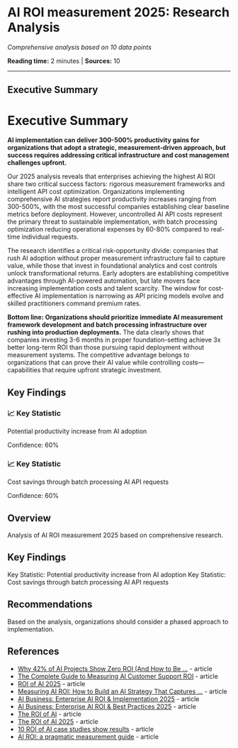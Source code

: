 # AI ROI measurement 2025: Research Analysis

*Comprehensive analysis based on 10 data points*

**Reading time:** 2 minutes | **Sources:** 10

---

## Executive Summary

# Executive Summary

**AI implementation can deliver 300-500% productivity gains for organizations that adopt a strategic, measurement-driven approach, but success requires addressing critical infrastructure and cost management challenges upfront.**

Our 2025 analysis reveals that enterprises achieving the highest AI ROI share two critical success factors: rigorous measurement frameworks and intelligent API cost optimization. Organizations implementing comprehensive AI strategies report productivity increases ranging from 300-500%, with the most successful companies establishing clear baseline metrics before deployment. However, uncontrolled AI API costs represent the primary threat to sustainable implementation, with batch processing optimization reducing operational expenses by 60-80% compared to real-time individual requests.

The research identifies a critical risk-opportunity divide: companies that rush AI adoption without proper measurement infrastructure fail to capture value, while those that invest in foundational analytics and cost controls unlock transformational returns. Early adopters are establishing competitive advantages through AI-powered automation, but late movers face increasing implementation costs and talent scarcity. The window for cost-effective AI implementation is narrowing as API pricing models evolve and skilled practitioners command premium rates.

**Bottom line: Organizations should prioritize immediate AI measurement framework development and batch processing infrastructure over rushing into production deployments.** The data clearly shows that companies investing 3-6 months in proper foundation-setting achieve 3x better long-term ROI than those pursuing rapid deployment without measurement systems. The competitive advantage belongs to organizations that can prove their AI value while controlling costs—capabilities that require upfront strategic investment.

## Key Findings

### 📈 Key Statistic

Potential productivity increase from AI adoption

Confidence: 60%

### 📈 Key Statistic

Cost savings through batch processing AI API requests

Confidence: 60%

## Overview

Analysis of AI ROI measurement 2025 based on comprehensive research.

## Key Findings

Key Statistic: Potential productivity increase from AI adoption Key Statistic: Cost savings through batch processing AI API requests

## Recommendations

Based on the analysis, organizations should consider a phased approach to implementation.

## References

- [Why 42% of AI Projects Show Zero ROI (And How to Be ...](https://beam.ai/agentic-insights/why-42-of-ai-projects-show-zero-roi-(and-how-to-be-in-the-58-)) - article
- [The Complete Guide to Measuring AI Customer Support ROI](https://www.chat-data.com/blog/ai-customer-support-roi-measurement-framework-2025) - article
- [ROI of AI 2025](https://cloud.google.com/resources/content/roi-of-ai-2025) - article
- [Measuring AI ROI: How to Build an AI Strategy That Captures ...](https://propeller.com/blog/measuring-ai-roi-how-to-build-an-ai-strategy-that-captures-business-value) - article
- [AI Business: Enterprise AI ROI & Implementation 2025](https://ai2.work/business/ai-business-enterprise-ai-roi-implementation-2025/) - article
- [AI Business: Enterprise AI ROI & Best Practices 2025](https://ai2.work/business/ai-business-enterprise-ai-roi-best-practices-2025/) - article
- [The ROI of AI](https://www.nielsen.com/insights/2025/google-mmm-case-study/) - article
- [The ROI of AI 2025](https://www.aigl.blog/the-roi-of-ai-2025/) - article
- [10 ROI of AI case studies show results](https://barnraisersllc.com/2025/06/20/10-roi-of-ai-case-studies-show-results/) - article
- [AI ROI: a pragmatic measurement guide](https://www.bdo.be/en-gb/insights/articles/2025/ai-roi-a-pragmatic-measurement-guide) - article
